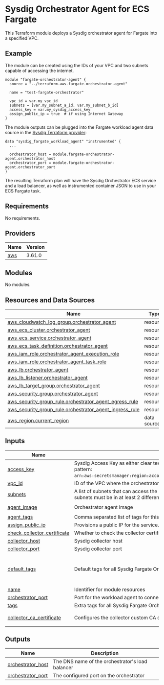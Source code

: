 # Sysdig Orchestrator Agent for ECS Fargate

This Terraform module deploys a Sysdig orchestrator agent for Fargate into a specified VPC.

## Example

The module can be created using the IDs of your VPC and two subnets capable of accessing the internet.

```
module "fargate-orchestrator-agent" {
  source = "../terraform-aws-fargate-orchestrator-agent"

  name = "test-fargate-orchestrator"

  vpc_id = var.my_vpc_id
  subnets = [var.my_subnet_a_id, var.my_subnet_b_id]
  access_key = var.my_sysdig_access_key
  assign_public_ip = true  # if using Internet Gateway
}
```

The module outputs can be plugged into the Fargate workload agent data source in the [Sysdig Terraform provider](https://github.com/sysdiglabs/terraform-provider-sysdig):
```
data "sysdig_fargate_workload_agent" "instrumented" {
  ...

  orchestrator_host = module.fargate-orchestrator-agent.orchestrator_host
  orchestrator_port = module.fargate-orchestrator-agent.orchestrator_port
}
```

The resulting Terraform plan will have the Sysdig Orchestrator ECS service and a load balancer, as well as instrumented container JSON to use in your ECS Fargate task.

<!-- BEGIN_TF_DOCS -->
## Requirements

No requirements.

## Providers

| Name                                              | Version |
|---------------------------------------------------|---------|
| <a name="provider_aws"></a> [aws](#provider\_aws) | 3.61.0  |

## Modules

No modules.

## Resources and Data Sources

| Name                                                                                                                                                                | Type        |
|---------------------------------------------------------------------------------------------------------------------------------------------------------------------|-------------|
| [aws_cloudwatch_log_group.orchestrator_agent](https://registry.terraform.io/providers/hashicorp/aws/latest/docs/resources/cloudwatch_log_group)                     | resource    |
| [aws_ecs_cluster.orchestrator_agent](https://registry.terraform.io/providers/hashicorp/aws/latest/docs/resources/ecs_cluster)                                       | resource    |
| [aws_ecs_service.orchestrator_agent](https://registry.terraform.io/providers/hashicorp/aws/latest/docs/resources/ecs_service)                                       | resource    |
| [aws_ecs_task_definition.orchestrator_agent](https://registry.terraform.io/providers/hashicorp/aws/latest/docs/resources/ecs_task_definition)                       | resource    |
| [aws_iam_role.orchestrator_agent_execution_role](https://registry.terraform.io/providers/hashicorp/aws/latest/docs/resources/iam_role)                              | resource    |
| [aws_iam_role.orchestrator_agent_task_role](https://registry.terraform.io/providers/hashicorp/aws/latest/docs/resources/iam_role)                                   | resource    |
| [aws_lb.orchestrator_agent](https://registry.terraform.io/providers/hashicorp/aws/latest/docs/resources/lb)                                                         | resource    |
| [aws_lb_listener.orchestrator_agent](https://registry.terraform.io/providers/hashicorp/aws/latest/docs/resources/lb_listener)                                       | resource    |
| [aws_lb_target_group.orchestrator_agent](https://registry.terraform.io/providers/hashicorp/aws/latest/docs/resources/lb_target_group)                               | resource    |
| [aws_security_group.orchestrator_agent](https://registry.terraform.io/providers/hashicorp/aws/latest/docs/resources/security_group)                                 | resource    |
| [aws_security_group_rule.orchestrator_agent_egress_rule](https://registry.terraform.io/providers/hashicorp/aws/latest/docs/resources/security_group_rule)           | resource    |
| [aws_security_group_rule.orchestrator_agent_ingress_rule](https://registry.terraform.io/providers/hashicorp/aws/latest/docs/resources/security_group_rule)          | resource    |
| [aws_region.current_region](https://registry.terraform.io/providers/hashicorp/aws/latest/docs/data-sources/region)                                                  | data source |

## Inputs

| Name                                                                                                                    | Description                                                                                                                                                                                       | Type                                               | Default                                                                                     | Required |
|-------------------------------------------------------------------------------------------------------------------------|---------------------------------------------------------------------------------------------------------------------------------------------------------------------------------------------------|----------------------------------------------------|---------------------------------------------------------------------------------------------|:--------:|
| <a name="input_access_key"></a> [access\_key](#input\_access\_key)                                                      | Sysdig Access Key as either clear text or SecretsManager-backed secret reference (expected pattern: `arn:aws:secretsmanager:region:accountId:secret:secretName[:jsonKey:versionStage:versionId]`) | `string`                                           | n/a                                                                                         |   yes    |
| <a name="input_vpc_id"></a> [vpc\_id](#input\_vpc\_id)                                                                  | ID of the VPC where the orchestrator should be installed                                                                                                                                          | `string`                                           | n/a                                                                                         |   yes    |
| <a name="input_subnets"></a> [subnets](#input\_subnets)                                                                 | A list of subnets that can access the internet and are reachable by instrumented services. The subnets must be in at least 2 different AZs.                                                       | `list(string)`                                     | n/a                                                                                         |   yes    |
| <a name="input_agent_image"></a> [agent\_image](#input\_agent\_image)                                                   | Orchestrator agent image                                                                                                                                                                          | `string`                                           | `"quay.io/sysdig/orchestrator-agent:latest"`                                                |    no    |
| <a name="input_agent_tags"></a> [agent\_tags](#input\_agent\_tags)                                                      | Comma separated list of tags for this agent                                                                                                                                                       | `string`                                           | `""`                                                                                        |    no    |
| <a name="input_assign_public_ip"></a> [assign\_public\_ip](#input\_assign\_public\_ip)                                  | Provisions a public IP for the service. Required when using an Internet Gateway for egress.                                                                                                       | `bool`                                             | `false`                                                                                     |    no    |
| <a name="input_check_collector_certificate"></a> [check\_collector\_certificate](#input\_check\_collector\_certificate) | Whether to check the collector certificate when connecting. Mainly for development.                                                                                                               | `string`                                           | `"true"`                                                                                    |    no    |
| <a name="input_collector_host"></a> [collector\_host](#input\_collector\_host)                                          | Sysdig collector host                                                                                                                                                                             | `string`                                           | `"collector.sysdigcloud.com"`                                                               |    no    |
| <a name="input_collector_port"></a> [collector\_port](#input\_collector\_port)                                          | Sysdig collector port                                                                                                                                                                             | `string`                                           | `"6443"`                                                                                    |    no    |
| <a name="input_default_tags"></a> [default\_tags](#input\_default\_tags)                                                | Default tags for all Sysdig Fargate Orchestrator resources                                                                                                                                        | `map(string)`                                      | <pre>{<br>  "Application": "sysdig",<br>  "Module": "fargate-orchestrator-agent"<br>}</pre> |    no    |
| <a name="input_name"></a> [name](#input\_name)                                                                          | Identifier for module resources                                                                                                                                                                   | `string`                                           | `"sysdig-fargate-orchestrator"`                                                             |    no    |
| <a name="input_orchestrator_port"></a> [orchestrator\_port](#input\_orchestrator\_port)                                 | Port for the workload agent to connect                                                                                                                                                            | `number`                                           | `6667`                                                                                      |    no    |
| <a name="input_tags"></a> [tags](#input\_tags)                                                                          | Extra tags for all Sysdig Fargate Orchestrator resources                                                                                                                                          | `map(string)`                                      | `{}`                                                                                        |    no    |
| <a name="input_collector_ca_certificate"></a> [collector\_ca\_certificate](#collector\_ca\_certificate)                 | Configures the collector custom CA certificate                                                                                                                                                    | `object({type=string, value=string, path=string})` | `({type="base64", value="", path="/ssl/cert.pm"})`                                          |    no    |


## Outputs

| Name                                                                                      | Description                                      |
|-------------------------------------------------------------------------------------------|--------------------------------------------------|
| <a name="output_orchestrator_host"></a> [orchestrator\_host](#output\_orchestrator\_host) | The DNS name of the orchestrator's load balancer |
| <a name="output_orchestrator_port"></a> [orchestrator\_port](#output\_orchestrator\_port) | The configured port on the orchestrator          |
<!-- END_TF_DOCS -->
